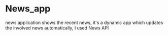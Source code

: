 # News_app
 news application shows the recent news, it's a dynamic app which updates the involved news automatically, I used News API   
